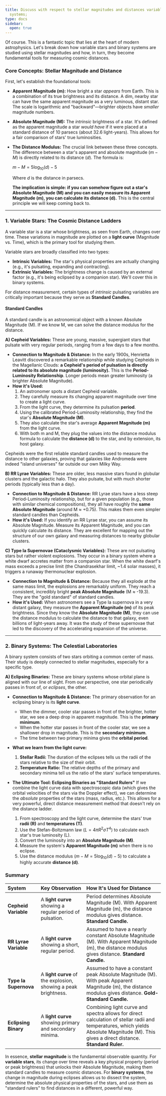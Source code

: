 ```yaml
---
title: Discuss with respect to stellar magnitudes and distances variable stars & binary
  systems;
type: docs
sidebar:
  open: true
---
```


Of course. This is a fantastic topic that lies at the heart of modern astrophysics. Let's break down how variable stars and binary systems are studied using stellar magnitudes and how, in turn, they become fundamental tools for measuring cosmic distances.

### **Core Concepts: Stellar Magnitude and Distance**

First, let's establish the foundational tools:

*   **Apparent Magnitude (m):** How bright a star *appears* from Earth. This is a combination of its true brightness and its distance. A dim, nearby star can have the same apparent magnitude as a very luminous, distant star. The scale is logarithmic and "backward"—brighter objects have *smaller* magnitude numbers.
*   **Absolute Magnitude (M):** The *intrinsic* brightness of a star. It's defined as the apparent magnitude a star *would have* if it were placed at a standard distance of 10 parsecs (about 32.6 light-years). This allows for a fair comparison of stars' true luminosities.
*   **The Distance Modulus:** The crucial link between these three concepts. The difference between a star's apparent and absolute magnitude ($m - M$) is directly related to its distance ($d$). The formula is:

    $m - M = 5 \log_{10}(d) - 5$

    Where $d$ is the distance in parsecs.

    **The implication is simple: if you can somehow figure out a star's Absolute Magnitude (M) and you can easily measure its Apparent Magnitude (m), you can calculate its distance (d).** This is the central principle we will keep coming back to.

---

### **1. Variable Stars: The Cosmic Distance Ladders**

A variable star is a star whose brightness, as seen from Earth, changes over time. These variations in magnitude are plotted on a **light curve** (Magnitude vs. Time), which is the primary tool for studying them.

Variable stars are broadly classified into two types:
*   **Intrinsic Variables:** The star's physical properties are actually changing (e.g., it's pulsating, expanding and contracting).
*   **Extrinsic Variables:** The brightness change is caused by an external factor (e.g., it's being eclipsed by a companion star). We'll cover this in binary systems.

For distance measurement, certain types of *intrinsic* pulsating variables are critically important because they serve as **Standard Candles**.

#### **Standard Candles**

A standard candle is an astronomical object with a known Absolute Magnitude (M). If we know M, we can solve the distance modulus for the distance.

**A) Cepheid Variables:**
These are young, massive, supergiant stars that pulsate with very regular periods, ranging from a few days to a few months.

*   **Connection to Magnitude & Distance:** In the early 1900s, Henrietta Leavitt discovered a remarkable relationship while studying Cepheids in the Magellanic Clouds: **a Cepheid's period of pulsation is directly related to its absolute magnitude (luminosity).** This is the **Period-Luminosity Relationship**. Longer periods mean greater luminosity (a brighter Absolute Magnitude).
*   **How it's Used:**
    1.  An astronomer spots a distant Cepheid variable.
    2.  They carefully measure its changing apparent magnitude over time to create a light curve.
    3.  From the light curve, they determine its pulsation **period**.
    4.  Using the calibrated Period-Luminosity relationship, they find the star's **Absolute Magnitude (M)**.
    5.  They also calculate the star's average **Apparent Magnitude (m)** from the light curve.
    6.  With both m and M, they plug the values into the distance modulus formula to calculate the **distance (d)** to the star, and by extension, its host galaxy.

Cepheids were the first reliable standard candles used to measure the distance to other galaxies, proving that galaxies like Andromeda were indeed "island universes" far outside our own Milky Way.

**B) RR Lyrae Variables:**
These are older, less massive stars found in globular clusters and the galactic halo. They also pulsate, but with much shorter periods (typically less than a day).

*   **Connection to Magnitude & Distance:** RR Lyrae stars have a less steep Period-Luminosity relationship, but for a given population (e.g., those with similar chemical compositions), they all have roughly the **same Absolute Magnitude** (around M ≈ +0.75). This makes them even simpler standard candles than Cepheids.
*   **How it's Used:** If you identify an RR Lyrae star, you can assume its Absolute Magnitude. Measure its Apparent Magnitude, and you can quickly calculate its distance. They are excellent for mapping out the structure of our own galaxy and measuring distances to nearby globular clusters.

**C) Type Ia Supernovae (Cataclysmic Variables):**
These are not pulsating stars but rather violent explosions. They occur in a binary system where a white dwarf accretes matter from a companion star. When the white dwarf's mass exceeds a precise limit (the Chandrasekhar limit, ~1.4 solar masses), it triggers a runaway thermonuclear explosion.

*   **Connection to Magnitude & Distance:** Because they all explode at the same mass limit, the explosions are remarkably uniform. They reach a consistent, incredibly bright **peak Absolute Magnitude** (M ≈ -19.3). They are the "gold standard" of standard candles.
*   **How it's Used:** When astronomers see a Type Ia supernova in a very distant galaxy, they measure the **Apparent Magnitude (m)** of its peak brightness. Since they know the **Absolute Magnitude (M)**, they can use the distance modulus to calculate the distance to that galaxy, even billions of light-years away. It was the study of these supernovae that led to the discovery of the accelerating expansion of the universe.

---

### **2. Binary Systems: The Celestial Laboratories**

A binary system consists of two stars orbiting a common center of mass. Their study is deeply connected to stellar magnitudes, especially for a specific type.

**A) Eclipsing Binaries:**
These are binary systems whose orbital plane is aligned with our line of sight. From our perspective, one star periodically passes in front of, or *eclipses*, the other.

*   **Connection to Magnitude & Distance:** The primary observation for an eclipsing binary is its **light curve**.
    *   When the dimmer, cooler star passes in front of the brighter, hotter star, we see a deep drop in apparent magnitude. This is the **primary minimum**.
    *   When the hotter star passes in front of the cooler star, we see a shallower drop in magnitude. This is the **secondary minimum**.
    *   The time between two primary minima gives the **orbital period**.

*   **What we learn from the light curve:**
    1.  **Stellar Radii:** The duration of the eclipses tells us the radii of the stars relative to the size of their orbit.
    2.  **Temperature Ratio:** The relative depths of the primary and secondary minima tell us the ratio of the stars' surface temperatures.

*   **The Ultimate Tool: Eclipsing Binaries as "Standard Rulers"**
    If we combine the light curve data with spectroscopic data (which gives the orbital velocities of the stars via the Doppler effect), we can determine the *absolute* properties of the stars (mass, radius, etc.). This allows for a very powerful, direct distance measurement method that doesn't rely on the distance ladder.
    1.  From spectroscopy and the light curve, determine the stars' true **radii (R)** and **temperatures (T)**.
    2.  Use the Stefan-Boltzmann law ($L = 4\pi R^2 \sigma T^4$) to calculate each star's true luminosity (L).
    3.  Convert the luminosity into an **Absolute Magnitude (M)**.
    4.  Measure the system's **Apparent Magnitude (m)** when there is no eclipse.
    5.  Use the distance modulus ($m - M = 5 \log_{10}(d) - 5$) to calculate a highly accurate **distance (d)**.

### **Summary**

| System | Key Observation | How It's Used for Distance |
| :--- | :--- | :--- |
| **Cepheid Variable** | A **light curve** showing a regular period of pulsation. | Period determines Absolute Magnitude (M). With Apparent Magnitude (m), the distance modulus gives distance. **Standard Candle.** |
| **RR Lyrae Variable** | A **light curve** showing a short, regular period. | Assumed to have a nearly constant Absolute Magnitude (M). With Apparent Magnitude (m), the distance modulus gives distance. **Standard Candle.** |
| **Type Ia Supernova** | A **light curve** of the explosion, showing a peak brightness. | Assumed to have a constant peak Absolute Magnitude (M). With peak Apparent Magnitude (m), the distance modulus gives distance. **Gold-Standard Candle.** |
| **Eclipsing Binary** | A **light curve** showing primary and secondary minima. | Combining light curve and spectra allows for direct calculation of stellar radii and temperatures, which yields Absolute Magnitude (M). This gives a direct distance. **Standard Ruler.** |

In essence, **stellar magnitude** is the fundamental observable quantity. For **variable stars**, its change over time reveals a key physical property (period or peak brightness) that unlocks their Absolute Magnitude, making them standard candles to measure cosmic distances. For **binary systems**, the change in magnitude during eclipses allows us to dissect the system, determine the absolute physical properties of the stars, and use them as "standard rulers" to find distances in a different, powerful way.